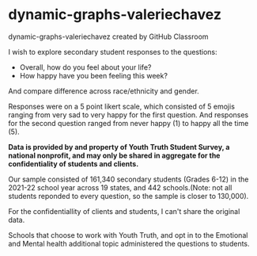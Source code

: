 # dynamic-graphs-valeriechavez
dynamic-graphs-valeriechavez created by GitHub Classroom

I wish to explore secondary student responses to the questions: 
- Overall, how do you feel about your life? 
- How happy have you been feeling this week?

And compare difference across race/ethnicity and gender.

Responses were on a 5 point likert scale, which consisted of 5 emojis ranging from very sad to very happy for the first question. And responses for the second question ranged from never happy (1) to happy all the time (5).


**Data is provided by and property of Youth Truth Student Survey, a national nonprofit, and may only be shared in aggregate for the confidentiality of students and clients.**

Our sample consisted of 161,340 secondary students (Grades 6-12) in the 2021-22 school year across 19 states, and 442 schools.(Note: not all students reponded to every question, so the sample is closer to 130,000).

For the confidentiallity of clients and students, I can't share the original data. 

Schools that choose to work with Youth Truth, and opt in to the Emotional and Mental health additional topic administered the questions to students. 
